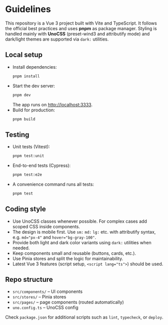 # Guidelines

This repository is a Vue 3 project built with Vite and TypeScript. It follows the official best practices and uses **pnpm** as package manager. Styling is handled mainly with **UnoCSS** (preset-wind3 and attributify mode) and dark/light themes are supported via `dark:` utilities.

## Local setup

- Install dependencies:
  ```bash
  pnpm install
  ```
- Start the dev server:
  ```bash
  pnpm dev
  ```
  The app runs on <http://localhost:3333>.
- Build for production:
  ```bash
  pnpm build
  ```

## Testing

- Unit tests (Vitest):
  ```bash
  pnpm test:unit
  ```
- End-to-end tests (Cypress):
  ```bash
  pnpm test:e2e
  ```
- A convenience command runs all tests:
  ```bash
  pnpm test
  ```

## Coding style

- Use UnoCSS classes whenever possible. For complex cases add scoped CSS inside components.
- The design is mobile first. Use `sm:` `md:` `lg:` etc. with attributify syntax, e.g. `md="px-4"` and `hover="bg-gray-100"`.
- Provide both light and dark color variants using `dark:` utilities when needed.
- Keep components small and reusable (buttons, cards, etc.).
- Use Pinia stores and split the logic for maintainability.
- Latest Vue 3 features (script setup, `<script lang="ts">`) should be used.

## Repo structure

- `src/components/` – UI components
- `src/stores/` – Pinia stores
- `src/pages/` – page components (routed automatically)
- `uno.config.ts` – UnoCSS config

Check `package.json` for additional scripts such as `lint`, `typecheck`, or `deploy`.
